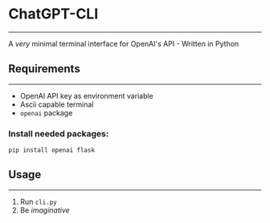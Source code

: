 # ChatGPT-CLI
---
A _very_ minimal terminal interface for OpenAI's API - Written in Python

## Requirements
---
- OpenAI API key as environment variable
- Ascii capable terminal
- `openai` package
<!-- - `flask` package -->

### Install needed packages:
```
pip install openai flask
```

## Usage
---
1. Run `cli.py`
2. Be _imaginative_